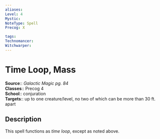 ```yaml
---
aliases: 
Level: 4
Mystic: 
NoteType: Spell
Precog: X

tags: 
Technomancer: 
Witchwarper: 
---
```


# Time Loop, Mass

**Source**:: _Galactic Magic pg. 84_  
**Classes**:: Precog 4  
**School**:: conjuration  
**Targets**:: up to one creature/level, no two of which can be more than 30 ft. apart  

## Description

This spell functions as _time loop_, except as noted above.
